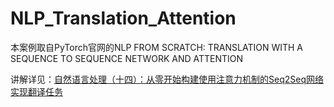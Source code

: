 # NLP_Translation_Attention
本案例取自PyTorch官网的NLP FROM SCRATCH: TRANSLATION WITH A SEQUENCE TO SEQUENCE NETWORK AND ATTENTION

讲解详见：[自然语言处理（十四）：从零开始构建使用注意力机制的Seq2Seq网络实现翻译任务](https://blog.csdn.net/weixin_45707277/article/details/122409447)
